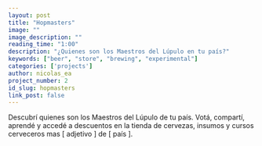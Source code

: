 ```yaml
---
layout: post
title: "Hopmasters"
image: ""
image_description: ""
reading_time: "1:00"
description: "¿Quienes son los Maestros del Lúpulo en tu país?"
keywords: ["beer", "store", "brewing", "experimental"]
categories: ['projects']
author: nicolas_ea
project_number: 2
id_slug: hopmasters
link_post: false
---
```


Descubrí quienes son los Maestros del Lúpulo de tu país.
Votá, compartí, aprendé y accedé a descuentos en la tienda de cervezas, insumos y
 cursos cerveceros mas [ adjetivo ] de [ país ].
